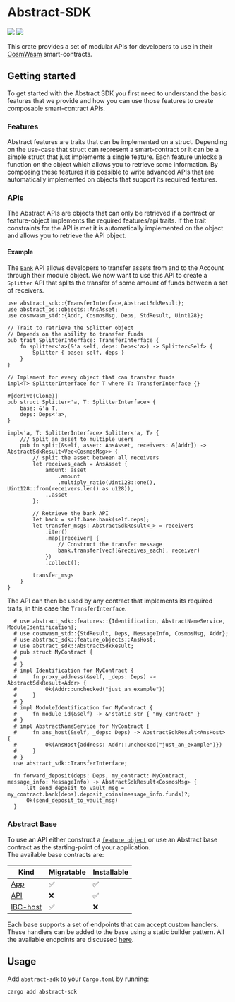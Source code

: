 # Abstract-SDK

<!-- [![](https://img.shields.io/badge/github-8da0cb?style=for-the-badge&labelColor=555555&logo=github)](https://github.com/Abstract-OS/contracts)   -->

[![](https://docs.rs/abstract-sdk/badge.svg)](https://docs.rs/abstract-sdk) [![](https://img.shields.io/crates/v/abstract-sdk)](https://crates.io/crates/abstract-sdk)

This crate provides a set of modular APIs for developers to use in their [CosmWasm](https://cosmwasm.com/) smart-contracts.

## Getting started

To get started with the Abstract SDK you first need to understand the basic features that we provide and how you can use those features to create composable smart-contract APIs.  

### Features

Abstract features are traits that can be implemented on a struct. Depending on the use-case that struct can represent a smart-contract or it can be a simple struct that just implements a single feature. Each feature unlocks a function on the object
which allows you to retrieve some information. By composing these features it is possible to write advanced APIs that are automatically implemented on objects that support its required features.

### APIs

The Abstract APIs are objects that can only be retrieved if a contract or feature-object implements the required features/api traits. If the trait constraints for the API is met it is automatically implemented on the object and allows you to retrieve the API object.  

#### Example

The [`Bank`](https://docs.rs/abstract-sdk/latest/abstract_sdk/apis/bank) API allows developers to transfer assets from and to the Account through their module object. We now want to use this API to create a `Splitter` API that splits the transfer of some amount of funds between a set of receivers.

```rust,no_run
use abstract_sdk::{TransferInterface,AbstractSdkResult};
use abstract_os::objects::AnsAsset;
use cosmwasm_std::{Addr, CosmosMsg, Deps, StdResult, Uint128};

// Trait to retrieve the Splitter object
// Depends on the ability to transfer funds
pub trait SplitterInterface: TransferInterface {
    fn splitter<'a>(&'a self, deps: Deps<'a>) -> Splitter<Self> {
        Splitter { base: self, deps }
    }
}

// Implement for every object that can transfer funds
impl<T> SplitterInterface for T where T: TransferInterface {}

#[derive(Clone)]
pub struct Splitter<'a, T: SplitterInterface> {
    base: &'a T,
    deps: Deps<'a>,
}

impl<'a, T: SplitterInterface> Splitter<'a, T> {
    /// Split an asset to multiple users
    pub fn split(&self, asset: AnsAsset, receivers: &[Addr]) -> AbstractSdkResult<Vec<CosmosMsg>> {
        // split the asset between all receivers
        let receives_each = AnsAsset {
            amount: asset
                .amount
                .multiply_ratio(Uint128::one(), Uint128::from(receivers.len() as u128)),
            ..asset
        };

        // Retrieve the bank API
        let bank = self.base.bank(self.deps);
        let transfer_msgs: AbstractSdkResult<_> = receivers
            .iter()
            .map(|receiver| {
                // Construct the transfer message
                bank.transfer(vec![&receives_each], receiver)
            })
            .collect();

        transfer_msgs
    }
}
```

The API can then be used by any contract that implements its required traits, in this case the `TransferInterface`.

```rust,no_run
  # use abstract_sdk::features::{Identification, AbstractNameService, ModuleIdentification};
  # use cosmwasm_std::{StdResult, Deps, MessageInfo, CosmosMsg, Addr};
  # use abstract_sdk::feature_objects::AnsHost;
  # use abstract_sdk::AbstractSdkResult;
  # pub struct MyContract {
  #     
  # }
  # impl Identification for MyContract {
  #     fn proxy_address(&self, _deps: Deps) -> AbstractSdkResult<Addr> {
  #         Ok(Addr::unchecked("just_an_example"))
  #     }
  # }
  # impl ModuleIdentification for MyContract {
  #     fn module_id(&self) -> &'static str { "my_contract" }
  # }
  # impl AbstractNameService for MyContract {
  #     fn ans_host(&self, _deps: Deps) -> AbstractSdkResult<AnsHost> {
  #         Ok(AnsHost{address: Addr::unchecked("just_an_example")})
  #     }
  # }
  use abstract_sdk::TransferInterface;

  fn forward_deposit(deps: Deps, my_contract: MyContract, message_info: MessageInfo) -> AbstractSdkResult<CosmosMsg> {
      let send_deposit_to_vault_msg = my_contract.bank(deps).deposit_coins(message_info.funds)?;
      Ok(send_deposit_to_vault_msg)
  }
```

### Abstract Base

To use an API either construct a [`feature object`](crate::feature_objects) or use an Abstract base contract as the starting-point of your application.  
The available base contracts are:

|  Kind          | Migratable | Installable  |
|----------------|---------------|---------------|
| [App](https://crates.io/crates/abstract-app) | ✅  | ✅ |
| [API](https://crates.io/crates/abstract-api)   | ❌ | ✅ |
| [IBC-host](https://crates.io/crates/abstract-ibc-host)   | ✅ | ❌ |

Each base supports a set of endpoints that can accept custom handlers. These handlers can be added to the base using a static builder pattern.
All the available endpoints are discussed [here](crate::base::endpoints).

## Usage

Add `abstract-sdk` to your `Cargo.toml` by running:

```bash
cargo add abstract-sdk
```
